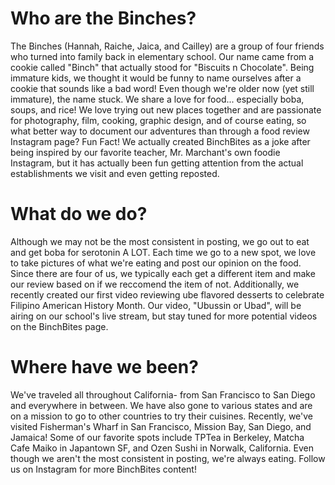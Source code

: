 <h1> Who are the Binches? </h1>
<p> The Binches (Hannah, Raiche, Jaica, and Cailley) 
are a group of four friends who turned into family back in elementary school. Our name came from a cookie called "Binch" that actually stood for "Biscuits n Chocolate". Being immature kids, we thought it would be funny to name ourselves after a cookie that sounds like a bad word! Even though we're older now (yet still immature), the name stuck. We share a love for food... especially boba, soups, and rice! We love trying out new places together and are passionate for photography, film, cooking, graphic design, and of course eating, so what better way to document our adventures than through a food review Instagram page? Fun Fact! We actually created BinchBites as a joke after being inspired by our favorite teacher, Mr. Marchant's own foodie Instagram, but it has actually been fun getting attention from the actual establishments we visit and even getting reposted. </p>

<h1> What do we do? </h1>
<p> Although we may not be the most consistent in posting, we go out to eat and get boba for serotonin A LOT. Each time we go to a new spot, we love to take pictures of what we're eating and post our opinion on the food. Since there are four of us, we typically each get a different item and make our review based on if we reccomend the item of not. Additionally, we recently created our first video reviewing ube flavored desserts to celebrate Filipino American History Month. Our video, "Ubussin or Ubad", will be airing on our school's live stream, but stay tuned for more potential videos on the BinchBites page. </p>

<h1> Where have we been? </h1>
<p> We've traveled all throughout California- from San Francisco to San Diego and everywhere in between. We have also gone to various states and are on a mission to go to other countries to try their cuisines. Recently, we've visited Fisherman's Wharf in San Francisco, Mission Bay, San Diego, and Jamaica! Some of our favorite spots include TPTea in Berkeley, Matcha Cafe Maiko in Japantown SF, and Ozen Sushi in Norwalk, California. Even though we aren't the most consistent in posting, we're always eating. Follow us on Instagram for more BinchBites content!
